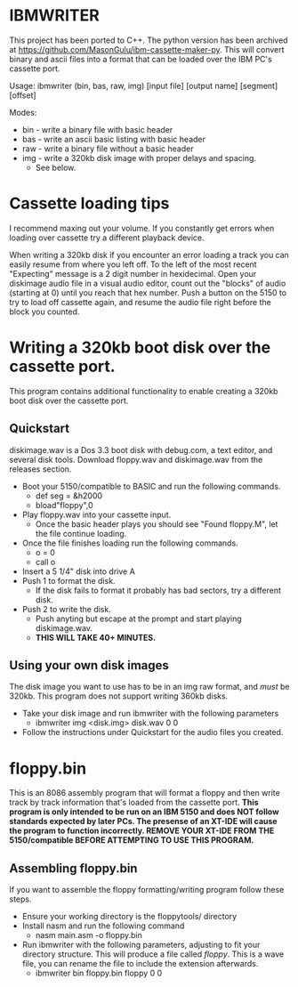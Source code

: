 # IBMWRITER
This project has been ported to C++. The python version has been archived at https://github.com/MasonGulu/ibm-cassette-maker-py.
This will convert binary and ascii files into a format that can be loaded over the IBM PC's cassette port.

Usage:
ibmwriter (bin, bas, raw, img) [input file] [output name] [segment] [offset]

Modes:
* bin - write a binary file with basic header
* bas - write an ascii basic listing with basic header
* raw - write a binary file without a basic header
* img - write a 320kb disk image with proper delays and spacing.
  * See below.

# Cassette loading tips
I recommend maxing out your volume. If you constantly get errors when loading over cassette try a different playback device.

When writing a 320kb disk if you encounter an error loading a track you can easily resume from where you left off. To the left of the most recent "Expecting" message is a 2 digit number in hexidecimal. Open your diskimage audio file in a visual audio editor, count out the "blocks" of audio (starting at 0) until you reach that hex number. Push a button on the 5150 to try to load off cassette again, and resume the audio file right before the block you counted.

# Writing a 320kb boot disk over the cassette port.
This program contains additional functionality to enable creating a 320kb boot disk over the cassette port.
## Quickstart
diskimage.wav is a Dos 3.3 boot disk with debug.com, a text editor, and several disk tools.
Download floppy.wav and diskimage.wav from the releases section.
* Boot your 5150/compatible to BASIC and run the following commands.
  * def seg = &h2000
  * bload"floppy",0
* Play floppy.wav into your cassette input.
  * Once the basic header plays you should see "Found floppy.M", let the file continue loading.
* Once the file finishes loading run the following commands.
  * o = 0
  * call o
* Insert a 5 1/4" disk into drive A
* Push 1 to format the disk.
  * If the disk fails to format it probably has bad sectors, try a different disk.
* Push 2 to write the disk.
  * Push anyting but escape at the prompt and start playing diskimage.wav.
  * **THIS WILL TAKE 40+ MINUTES.**

## Using your own disk images
The disk image you want to use has to be in an img raw format, and *must* be 320kb. This program does not support writing 360kb disks.
* Take your disk image and run ibmwriter with the following parameters
  * ibmwriter img <disk.img> disk.wav 0 0
* Follow the instructions under Quickstart for the audio files you created.

# floppy.bin
This is an 8086 assembly program that will format a floppy and then write track by track information that's loaded from the cassette port.
**This program is only intended to be run on an IBM 5150 and does NOT follow standards expected by later PCs. The presense of an XT-IDE will cause the program to function incorrectly. REMOVE YOUR XT-IDE FROM THE 5150/compatible BEFORE ATTEMPTING TO USE THIS PROGRAM.**

## Assembling floppy.bin
If you want to assemble the floppy formatting/writing program follow these steps.
* Ensure your working directory is the floppytools/ directory
* Install nasm and run the following command
  * nasm main.asm -o floppy.bin
* Run ibmwriter with the following parameters, adjusting to fit your directory structure. This will produce a file called *floppy*. This is a wave file, you can rename the file to include the extension afterwards.
  * ibmwriter bin floppy.bin floppy 0 0